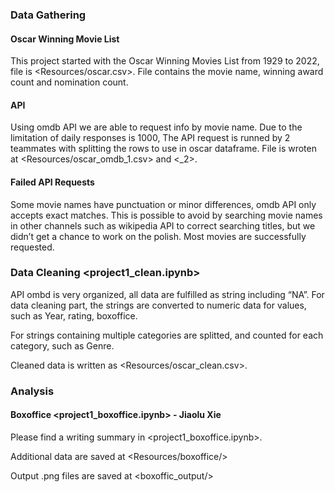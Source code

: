 ### Data Gathering

#### Oscar Winning Movie List

This project started with the Oscar Winning Movies List  from 1929 to 2022, file is <Resources/oscar.csv>. File contains the movie name, winning award count and nomination count.

#### API

Using omdb API we are able to request info by movie name. Due to the limitation of daily responses is 1000, The API request is runned by 2 teammates with splitting the rows to use in oscar dataframe. File is wroten at <Resources/oscar_omdb_1.csv> and <_2>.

#### Failed API Requests

Some movie names have punctuation or minor differences, omdb API only accepts exact matches. This is possible to avoid by searching movie names in other channels such as wikipedia API to correct searching titles, but we didn’t get a chance to work on the polish. Most movies are successfully requested.

### Data Cleaning <project1_clean.ipynb>

API ombd is very organized, all data are fulfilled as string including “NA”. For data cleaning part, the strings are converted to numeric data for values, such as Year, rating, boxoffice.

For strings containing multiple categories are splitted, and counted for each category, such as Genre.

Cleaned data is written as <Resources/oscar_clean.csv>.

### Analysis

#### Boxoffice <project1_boxoffice.ipynb> - Jiaolu Xie

Please find a writing summary in <project1_boxoffice.ipynb>.

Additional data are saved at <Resources/boxoffice/>

Output .png files are saved at <boxoffic_output/>


